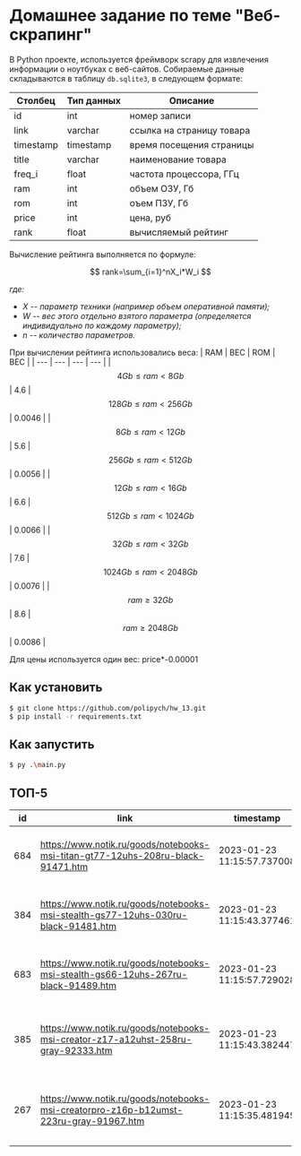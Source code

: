# Домашнее задание по теме "Веб-скрапинг"

В Python проекте, используется фреймворк scrapy для извлечения информации о ноутбуках с веб-сайтов.
Собираемые данные складываются в таблицу `db.sqlite3`, в следующем формате:

| Столбец | Тип данных | Описание |
| ------- | ---------- | -------- |
| id | int | номер записи | 
| link | varchar | ссылка на страницу товара |
| timestamp | timestamp | время посещения страницы |
| title | varchar | наименование товара |
| freq_i | float | частота процессора, ГГц |
| ram | int | объем ОЗУ, Гб |
| rom | int | оъем ПЗУ, Гб |
| price | int | цена, руб |
| rank | float | вычисляемый рейтинг |

Вычисление рейтинга выполняется по формуле:

$$ rank=\sum_{i=1}^nX_i*W_i $$

_где:_
* _X -- параметр техники (например объем оперативной памяти);_
* _W -- вес этого отдельно взятого параметра (определяется индивидуально по каждому параметру);_
* _n -- количество параметров._

При вычислении рейтинга использовались веса:
| RAM | ВЕС | ROM | ВЕС | 
| --- | --- | --- | --- | 
| $$4Gb \leqslant ram < 8Gb$$ | 4.6 | $$128Gb \leqslant ram < 256Gb$$ | 0.0046 |
| $$8Gb \leqslant ram  < 12Gb$$ | 5.6 | $$256Gb \leqslant ram  < 512Gb$$ | 0.0056 |
| $$12Gb \leqslant ram  < 16Gb$$ | 6.6 | $$512Gb \leqslant ram  < 1024Gb$$ | 0.0066 |
| $$32Gb \leqslant ram  < 32Gb$$ | 7.6 | $$1024Gb \leqslant ram  < 2048Gb$$ | 0.0076 |
| $$ram \geqslant 32Gb$$ | 8.6 | $$ram \geqslant 2048Gb$$ | 0.0086 |

Для цены используется один вес: price*-0.00001

## Как установить
```sh
$ git clone https://github.com/polipych/hw_13.git
$ pip install -r requirements.txt
```

## Как запустить
```sh
$ py .\main.py
```

## ТОП-5
| id	| link	| timestamp	| title	| freq_i	| ram	| rom	| price	| rank |
| --- | --- | --- | --- | --- | --- | --- | --- | --- | 
| 684 |	https://www.notik.ru/goods/notebooks-msi-titan-gt77-12uhs-208ru-black-91471.htm	| 2023-01-23 11:15:57.737008	| MSI Titan GT77 12UHS-208RU i9-12900HX	| 2.3	| 64	| 3072	| 426600	| 406.16 |
| 384 |	https://www.notik.ru/goods/notebooks-msi-stealth-gs77-12uhs-030ru-black-91481.htm	| 2023-01-23 11:15:43.377461	| MSI Stealth GS77 12UHS-030RU i9-12900H	| 2.5	| 64	| 2048	| 338900	| 406.12 |
| 683 |	https://www.notik.ru/goods/notebooks-msi-stealth-gs66-12uhs-267ru-black-91489.htm	| 2023-01-23 11:15:57.729028	| MSI Stealth GS66 12UHS-267RU i9-12900H	| 2.5	| 64	| 2048	| 341600	| 405.85 |
| 385 |	https://www.notik.ru/goods/notebooks-msi-creator-z17-a12uhst-258ru-gray-92333.htm	| 2023-01-23 11:15:43.382447	| MSI Creator Z17 A12UHST-258RU i9-12900H	| 2.5	| 64	| 2048	| 359900	| 404.02 |
| 267	| https://www.notik.ru/goods/notebooks-msi-creatorpro-z16p-b12umst-223ru-gray-91967.htm	| 2023-01-23 11:15:35.481945	| MSI CreatorPro Z16P B12UMST-223RU i9-12900H	| 2.5	| 64	| 2048	| 369900	| 403.02 |
